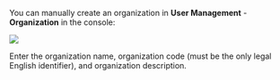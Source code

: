 You can manually create an organization in **User Management** - **Organization** in the console:

![](~@imagesEnUs/guides/org/Xnip2021-02-24_19-52-07.png)

Enter the organization name, organization code (must be the only legal English identifier), and organization description.
